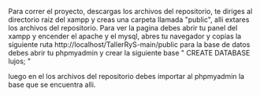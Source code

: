 Para correr el proyecto, descargas los archivos del repositorio, te diriges al directorio raiz del xampp y creas una carpeta llamada "public", alli extares los archivos del repositorio. Para ver la pagina debes abrir tu panel del xampp y encender el apache y el mysql, abres tu navegador y copias la siguiente ruta http://localhost/TallerRyS-main/public para la base de datos debes abrir tu phpmyadmin y crear la siguiente base " CREATE DATABASE lujos; "

luego en el los archivos del repositorio debes importar al phpmyadmin la base que se encuentra alli.
